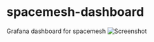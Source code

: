 # spacemesh-dashboard
Grafana dashboard for spacemesh
![Screenshot](https://github.com/BlackBlocks-io/spacemesh-dashboard/assets/109079134/3354389a-be03-45e8-afd2-9fe2fda79319)

